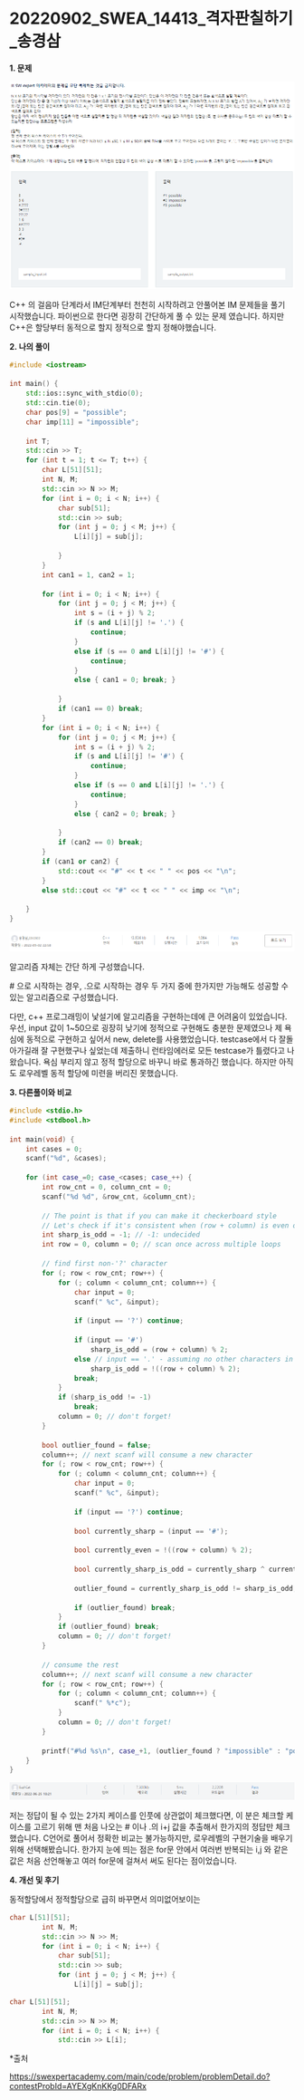 # 20220902_SWEA_14413_격자판칠하기_송경삼

**1. 문제**

![](20220902_SWEA_14413_격자판칠하기_assets/2022-09-02-23-12-21-image.png)

C++ 의 걸음마 단계라서 IM단계부터 천천히 시작하려고 안풀어본 IM 문제들을 풀기 시작했습니다. 파이썬으로 한다면 굉장히 간단하게 풀 수 있는 문제 였습니다. 하지만 C++은 할당부터 동적으로 할지 정적으로 할지 정해야했습니다.



**2. 나의 풀이**

```cpp
#include <iostream>

int main() {
	std::ios::sync_with_stdio(0);
	std::cin.tie(0);
	char pos[9] = "possible";
	char imp[11] = "impossible";

	int T;
	std::cin >> T;
	for (int t = 1; t <= T; t++) {
		char L[51][51];
		int N, M;
		std::cin >> N >> M;
		for (int i = 0; i < N; i++) {
			char sub[51];
			std::cin >> sub;
			for (int j = 0; j < M; j++) {
				L[i][j] = sub[j];

			}
		}
		int can1 = 1, can2 = 1;

		for (int i = 0; i < N; i++) {
			for (int j = 0; j < M; j++) {
				int s = (i + j) % 2;
				if (s and L[i][j] != '.') {
					continue;
				}
				else if (s == 0 and L[i][j] != '#') {
					continue;
				}
				else { can1 = 0; break; }

			}
			if (can1 == 0) break;
		}
		for (int i = 0; i < N; i++) {
			for (int j = 0; j < M; j++) {
				int s = (i + j) % 2;
				if (s and L[i][j] != '#') {
					continue;
				}
				else if (s == 0 and L[i][j] != '.') {
					continue;
				}
				else { can2 = 0; break; }

			}
			if (can2 == 0) break;
		}
		if (can1 or can2) {
			std::cout << "#" << t << " " << pos << "\n";
		}
		else std::cout << "#" << t << " " << imp << "\n";
		
	}
}
```

![](20220902_SWEA_14413_격자판칠하기_assets/2022-09-02-23-18-19-image.png)

알고리즘 자체는 간단 하게 구성했습니다.

\# 으로 시작하는 경우, .으로 시작하는 경우 두 가지 중에 한가지만 가능해도 성공할 수 있는 알고리즘으로 구성했습니다.

다만, c++ 프로그래밍이 낯설기에 알고리즘을 구현하는데에 큰 어려움이 있었습니다. 우선, input 값이 1~50으로 굉장히 낮기에 정적으로 구현해도 충분한 문제였으나 제 욕심에 동적으로 구현하고 싶어서 new, delete를 사용했었습니다. testcase에서 다 잘돌아가길래 잘 구현했구나 싶었는데 제출하니 런타임에러로 모든 testcase가 틀렸다고 나왔습니다. 욕심 부리지 않고 정적 할당으로 바꾸니 바로 통과하긴 했습니다. 하지만 아직도 로우레벨 동적 할당에 미련을 버리진 못했습니다.



**3. 다른풀이와 비교**

```cpp
#include <stdio.h>
#include <stdbool.h>
 
int main(void) {
    int cases = 0;
    scanf("%d", &cases);
 
    for (int case_=0; case_<cases; case_++) {
        int row_cnt = 0, column_cnt = 0;
        scanf("%d %d", &row_cnt, &column_cnt);
         
        // The point is that if you can make it checkerboard style
        // Let's check if it's consistent when (row + column) is even or odd.
        int sharp_is_odd = -1; // -1: undecided
        int row = 0, column = 0; // scan once across multiple loops
 
        // find first non-'?' character
        for (; row < row_cnt; row++) {
            for (; column < column_cnt; column++) {
                char input = 0;
                scanf(" %c", &input);
 
                if (input == '?') continue;
 
                if (input == '#')
                    sharp_is_odd = (row + column) % 2;
                else // input == '.' - assuming no other characters in the input
                    sharp_is_odd = !((row + column) % 2);
                break;
            }
            if (sharp_is_odd != -1)
                break;
            column = 0; // don't forget!
        }
 
        bool outlier_found = false;
        column++; // next scanf will consume a new character
        for (; row < row_cnt; row++) {
            for (; column < column_cnt; column++) {
                char input = 0;
                scanf(" %c", &input);
 
                if (input == '?') continue;
 
                bool currently_sharp = (input == '#');
 
                bool currently_even = !((row + column) % 2);
 
                bool currently_sharp_is_odd = currently_sharp ^ currently_even;
 
                outlier_found = currently_sharp_is_odd != sharp_is_odd;
 
                if (outlier_found) break;
            }
            if (outlier_found) break;
            column = 0; // don't forget!
        }
 
        // consume the rest
        column++; // next scanf will consume a new character
        for (; row < row_cnt; row++) {
            for (; column < column_cnt; column++) {
                scanf(" %*c");
            }
            column = 0; // don't forget!
        }
 
        printf("#%d %s\n", case_+1, (outlier_found ? "impossible" : "possible"));
    }
}

```

![](20220902_SWEA_14413_격자판칠하기_assets/2022-09-02-23-26-02-image.png)

저는 정답이 될 수 있는 2가지 케이스를 인풋에 상관없이 체크했다면, 이 분은 체크할 케이스를 고르기 위해 맨 처음 나오는 # 이나 .의 i+j 값을 추출해서 한가지의 정답만 체크했습니다. C언어로 풀어서 정확한 비교는 불가능하지만, 로우레벨의 구현기술을 배우기 위해 선택해봤습니다. 한가지 눈에 띄는 점은 for문 안에서 여러번 반복되는 i,j 와 같은 값은 처음 선언해놓고 여러 for문에 걸쳐서 써도 된다는 점이었습니다.



**4. 개선 및 후기**

동적할당에서 정적할당으로 급히 바꾸면서 의미없어보이는 

```cpp
char L[51][51];
		int N, M;
		std::cin >> N >> M;
		for (int i = 0; i < N; i++) {
			char sub[51];
			std::cin >> sub;
			for (int j = 0; j < M; j++) {
				L[i][j] = sub[j];
```



```cpp
char L[51][51];
		int N, M;
		std::cin >> N >> M;
		for (int i = 0; i < N; i++) {
			std::cin >> L[i];
```



*출처

https://swexpertacademy.com/main/code/problem/problemDetail.do?contestProbId=AYEXgKnKKg0DFARx


